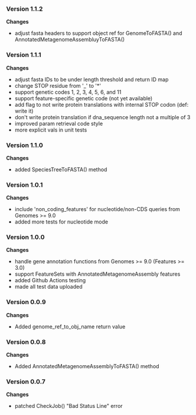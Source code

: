 ### Version 1.1.2
__Changes__
- adjust fasta headers to support object ref for GenomeToFASTA() and AnnotatedMetagenomeAssembluyToFASTA()

### Version 1.1.1
__Changes__
- adjust fasta IDs to be under length threshold and return ID map
- change STOP residue from '_' to '*'
- support genetic codes 1, 2, 3, 4, 5, 6, and 11
- support feature-specific genetic code (not yet available)
- add flag to not write protein translations with internal STOP codon (def: write it)
- don't write protein translation if dna_sequence length not a multiple of 3
- improved param retrieval code style
- more explicit vals in unit tests

### Version 1.1.0
__Changes__
- added SpeciesTreeToFASTA() method

### Version 1.0.1
__Changes__
- include 'non_coding_features' for nucleotide/non-CDS queries from Genomes >= 9.0
- added more tests for nucleotide mode

### Version 1.0.0
__Changes__
- handle gene annotation functions from Genomes >= 9.0 (Features >= 3.0)
- support FeatureSets with AnnotatedMetagenomeAssembly features
- added Github Actions testing
- made all test data uploaded

### Version 0.0.9
__Changes__
- Added genome_ref_to_obj_name return value

### Version 0.0.8
__Changes__
- Added AnnotatedMetagenomeAssemblyToFASTA() method

### Version 0.0.7
__Changes__
- patched CheckJob() "Bad Status Line" error
